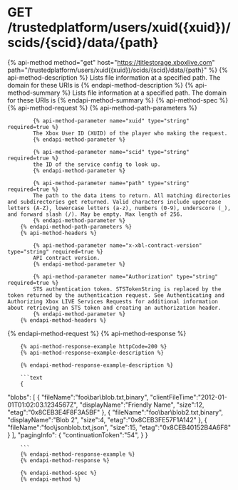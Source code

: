 # GET /trustedplatform/users/xuid({xuid})/scids/{scid}/data/{path}

{% api-method method="get" host="https://titlestorage.xboxlive.com" path="/trustedplatform/users/xuid({xuid})/scids/{scid}/data/{path}" %}
        {% api-method-description %}
        Lists file information at a specified path. The domain for these URIs is 
        {% endapi-method-description %}
        {% api-method-summary %}
        Lists file information at a specified path. The domain for these URIs is 
        {% endapi-method-summary %}
        {% api-method-spec %}
        {% api-method-request %}
        {% api-method-path-parameters %}
        
            {% api-method-parameter name="xuid" type="string" required=true %}
            The Xbox User ID (XUID) of the player who making the request.
            {% endapi-method-parameter %}

            {% api-method-parameter name="scid" type="string" required=true %}
            the ID of the service config to look up.
            {% endapi-method-parameter %}

            {% api-method-parameter name="path" type="string" required=true %}
            The path to the data items to return. All matching directories and subdirectories get returned. Valid characters include uppercase letters (A-Z), lowercase letters (a-z), numbers (0-9), underscore (_), and forward slash (/). May be empty. Max length of 256.
            {% endapi-method-parameter %}
        {% endapi-method-path-parameters %}
        {% api-method-headers %}
        
            {% api-method-parameter name="x-xbl-contract-version" type="string" required=true %}
            API contract version.
            {% endapi-method-parameter %}

            {% api-method-parameter name="Authorization" type="string" required=true %}
            STS authentication token. STSTokenString is replaced by the token returned by the authentication request. See Authenticating and Authorizing Xbox LIVE Services Requests for additional information about retrieving an STS token and creating an authorization header.
            {% endapi-method-parameter %}
        {% endapi-method-headers %}
{% endapi-method-request %}
        {% api-method-response %}
        
        {% api-method-response-example httpCode=200 %}
        {% api-method-response-example-description %}
        
        {% endapi-method-response-example-description %}
        
        ```text
        {
"blobs":
[
    {
        "fileName":"foo\bar\blob.txt,binary",
        "clientFileTime":"2012-01-01T01:02:03.1234567Z",
        "displayName":"Friendly Name",
        "size":12,
        "etag":"0x8CEB3E4F8F3A5BF"
    },
    {
        "fileName":"foo\bar\blob2.txt,binary",
        "displayName":"Blob 2",
        "size":4,
        "etag":"0x8CEB3FE57F1A142"
    },
    {
        "fileName":"foo\jsonblob.txt,json",
        "size":15,
        "etag":"0x8CEB40152B4A6F8"
    }
],
"pagingInfo":
    {
        "continuationToken":"54",
    }
}
         

        ```
        {% endapi-method-response-example %}
        {% endapi-method-response %}
        
        {% endapi-method-spec %}
        {% endapi-method %}